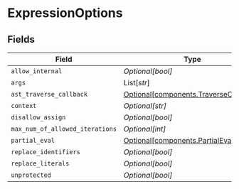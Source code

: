 # ExpressionOptions


## Fields

| Field                                                                                    | Type                                                                                     | Required                                                                                 | Description                                                                              |
| ---------------------------------------------------------------------------------------- | ---------------------------------------------------------------------------------------- | ---------------------------------------------------------------------------------------- | ---------------------------------------------------------------------------------------- |
| `allow_internal`                                                                         | *Optional[bool]*                                                                         | :heavy_minus_sign:                                                                       | N/A                                                                                      |
| `args`                                                                                   | List[*str*]                                                                              | :heavy_minus_sign:                                                                       | N/A                                                                                      |
| `ast_traverse_callback`                                                                  | [Optional[components.TraverseCallback]](../../models/components/traversecallback.md)     | :heavy_minus_sign:                                                                       | N/A                                                                                      |
| `context`                                                                                | *Optional[str]*                                                                          | :heavy_minus_sign:                                                                       | N/A                                                                                      |
| `disallow_assign`                                                                        | *Optional[bool]*                                                                         | :heavy_minus_sign:                                                                       | N/A                                                                                      |
| `max_num_of_allowed_iterations`                                                          | *Optional[int]*                                                                          | :heavy_minus_sign:                                                                       | N/A                                                                                      |
| `partial_eval`                                                                           | [Optional[components.PartialEvalRewrite]](../../models/components/partialevalrewrite.md) | :heavy_minus_sign:                                                                       | N/A                                                                                      |
| `replace_identifiers`                                                                    | *Optional[bool]*                                                                         | :heavy_minus_sign:                                                                       | N/A                                                                                      |
| `replace_literals`                                                                       | *Optional[bool]*                                                                         | :heavy_minus_sign:                                                                       | N/A                                                                                      |
| `unprotected`                                                                            | *Optional[bool]*                                                                         | :heavy_minus_sign:                                                                       | N/A                                                                                      |